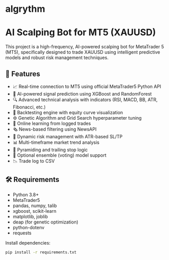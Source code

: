 # algrythm
# AI Scalping Bot for MT5 (XAUUSD)

This project is a high-frequency, AI-powered scalping bot for MetaTrader 5 (MT5), specifically designed to trade XAUUSD using intelligent predictive models and robust risk management techniques.

## 🚀 Features

- 📈 Real-time connection to MT5 using official MetaTrader5 Python API
- 🧠 AI-powered signal prediction using XGBoost and RandomForest
- 🔍 Advanced technical analysis with indicators (RSI, MACD, BB, ATR, Fibonacci, etc.)
- 🧪 Backtesting engine with equity curve visualization
- ⚙️ Genetic Algorithm and Grid Search hyperparameter tuning
- 🔄 Online learning from logged trades
- 🗞️ News-based filtering using NewsAPI
- 🔐 Dynamic risk management with ATR-based SL/TP
- 📊 Multi-timeframe market trend analysis
- 🔁 Pyramiding and trailing stop logic
- 🧠 Optional ensemble (voting) model support
- 📉 Trade log to CSV

## 🛠 Requirements

- Python 3.8+
- MetaTrader5
- pandas, numpy, talib
- xgboost, scikit-learn
- matplotlib, joblib
- deap (for genetic optimization)
- python-dotenv
- requests

Install dependencies:

```bash
pip install -r requirements.txt
